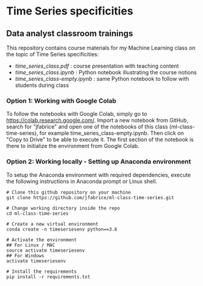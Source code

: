 # Time Series specificities

## Data analyst classroom trainings

This repository contains course materials for my Machine Learning class on the topic of Time Series specificities:
- <em>time_series_class.pdf</em> : course presentation with teaching content
- <em>time_series_class.ipynb</em> : Python notebook illustrating the course notions
- <em>time_series_class-empty.ipynb</em> : same Python notebook to follow with students during class


### Option 1: Working with Google Colab

To follow the notebooks with Google Colab, simply go to https://colab.research.google.com/. Import a new notebook from GitHub, search for "jfabrice" and open one of the notebooks of this class (ml-class-time-series), for example time_series_class-empty.ipynb. Then click on "Copy to Drive" to be able to execute it. The first section of the notebook is there to initialize the environment from Google Colab.


### Option 2: Working locally - Setting up Anaconda environment

To setup the Anaconda environment with required dependencies, execute the following instructions in Anaconda prompt or Linux shell.

```shell
# Clone this github repository on your machine
git clone https://github.com/jfabrice/ml-class-time-series.git

# Change working directory inside the repo
cd ml-class-time-series

# Create a new virtual environment
conda create -n timeseriesenv python==3.6

# Activate the environment
## For Linux / MAC
source activate timeseriesenv
## For Windows
activate timeseriesenv

# Install the requirements
pip install -r requirements.txt
```
